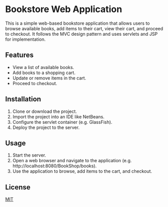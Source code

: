 # Bookstore Web Application

This is a simple web-based bookstore application that allows users to browse available books, add items to their cart, view their cart, and proceed to checkout. It follows the MVC design pattern and uses servlets and JSP for implementation.


## Features
- View a list of available books.
- Add books to a shopping cart.
- Update or remove items in the cart.
- Proceed to checkout.


## Installation

1. Clone or download the project.
2. Import the project into an IDE like NetBeans.
3. Configure the servlet container (e.g. GlassFish).
4. Deploy the project to the server.


## Usage

1. Start the server.
2. Open a web browser and navigate to the application (e.g. http://localhost:8080/BookShop/books).
3. Use the application to browse, add items to the cart, and checkout.

## License

[MIT](https://choosealicense.com/licenses/mit/)
